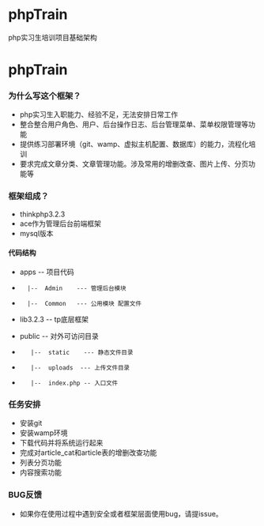 # phpTrain
php实习生培训项目基础架构
# phpTrain


### 为什么写这个框架？

* php实习生入职能力、经验不足，无法安排日常工作
* 整合整合用户角色、用户、后台操作日志、后台管理菜单、菜单权限管理等功能
* 提供练习部署环境（git、wamp、虚拟主机配置、数据库）的能力，流程化培训
* 要求完成文章分类、文章管理功能。涉及常用的增删改查、图片上传、分页功能等

### 框架组成？

* thinkphp3.2.3
* ace作为管理后台前端框架
* mysql版本

#### 代码结构

* apps  --   项目代码
*       |--  Admin    --- 管理后台模块
*       |--  Common   --- 公用模块 配置文件

* lib3.2.3 -- tp底层框架

* public -- 对外可访问目录
*        |--  static    --- 静态文件目录
*        |--  uploads  --- 上传文件目录
*        |--  index.php -- 入口文件

### 任务安排

* 安装git
* 安装wamp环境
* 下载代码并将系统运行起来
* 完成对article_cat和article表的增删改查功能
* 列表分页功能
* 内容搜索功能


### BUG反馈
* 如果你在使用过程中遇到安全或者框架层面使用bug，请提issue。

